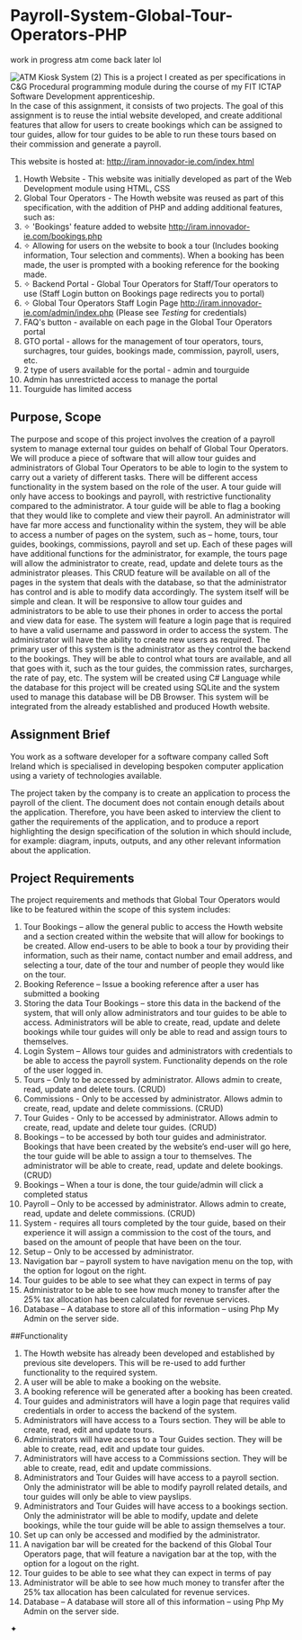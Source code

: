 # Payroll-System-Global-Tour-Operators-PHP
work in progress atm come back later lol

![ATM Kiosk System (2)](https://user-images.githubusercontent.com/22479692/123785033-f5e22300-d8cf-11eb-8369-d56013139681.png)
This is a project I created as per specifications in C&G Procedural programming module during the course of my FIT ICTAP Software Development apprenticeship.  
In the case of this assignment, it consists of two projects.  The goal of this assignment is to reuse the intial website developed, and create additional features that allow for users to create bookings which can be assigned to tour guides, allow for tour guides to be able to run these tours based on their commission and generate a payroll. 

This website is hosted at: http://iram.innovador-ie.com/index.html

1) Howth Website - This website was initially developed as part of the Web Development module using HTML, CSS
2) Global Tour Operators - The Howth website was reused as part of this specification, with the addition of PHP and adding additional features, such as:
3)   ✧ 'Bookings' feature added to website  http://iram.innovador-ie.com/bookings.php 
5)   ✧ Allowing for users on the website to book a tour (Includes booking information, Tour selection and comments). When a booking has been made, the user is prompted with a booking reference for the booking made. 
6)   ✧ Backend Portal - Global Tour Operators for Staff/Tour operators to use (Staff Login button on Bookings page redirects you to portal) 
7)  ✧ Global Tour Operators Staff Login Page http://iram.innovador-ie.com/admin/index.php (Please see *Testing* for credentials)
8)   FAQ's button - available on each page in the Global Tour Operators portal
9)   GTO portal - allows for the management of tour operators, tours, surchagres, tour guides, bookings made, commission, payroll, users, etc.
10)  2 type of users available for the portal - admin and tourguide
11)  Admin has unrestricted access to manage the portal
12)  Tourguide has limited access

## Purpose, Scope
The purpose and scope of this project involves the creation of a payroll system to manage external tour guides on behalf of Global Tour Operators. We will produce a piece of software that will allow tour guides and administrators of Global Tour Operators to be able to login to the system to carry out a variety of different tasks. There will be different access functionality in the system based on the role of the user. 
A tour guide will only have access to bookings and payroll, with restrictive functionality compared to the administrator. A tour guide will be able to flag a booking that they would like to complete and view their payroll.
An administrator will have far more access and functionality within the system, they will be able to access a number of pages on the system, such as – home, tours, tour guides, bookings, commissions, payroll and set up. Each of these pages will have additional functions for the administrator, for example, the tours page will allow the administrator to create, read, update and delete tours as the administrator pleases. This CRUD feature will be available on all of the pages in the system that deals with the database, so that the administrator has control and is able to modify data accordingly.
The system itself will be simple and clean. It will be responsive to allow tour guides and administrators to be able to use their phones in order to access the portal and view data for ease.
The system will feature a login page that is required to have a valid username and password in order to access the system. The administrator will have the ability to create new users as required.
The primary user of this system is the administrator as they control the backend to the bookings. They will be able to control what tours are available, and all that goes with it, such as the tour guides, the commission rates, surcharges, the rate of pay, etc.
The system will be created using C# Language while the database for this project will be created using SQLite and the system used to manage this database will be DB Browser. 
This system will be integrated from the already established and produced Howth website.


## Assignment Brief
You work as a software developer for a software company called Soft Ireland which is specialised in developing bespoken computer application using a variety of technologies available.  

The project taken by the company is to create an application to process the payroll of the client. The document does not contain enough details about the application. Therefore, you have been asked to interview the client to gather the requirements of the application, and to produce a report highlighting the design specification of the solution in which should include, for example: diagram, inputs, outputs, and any other relevant information about the application.


## Project Requirements
The project requirements and methods that Global Tour Operators would like to be featured within the scope of this system includes:
1.	Tour Bookings – allow the general public to access the Howth website and a section created within the website that will allow for bookings to be created. Allow end-users to be able to book a tour by providing their information, such as their name, contact number and email address, and selecting a tour, date of the tour and number of people they would like on the tour. 
2.	Booking Reference – Issue a booking reference after a user has submitted a booking
3.	Storing the data Tour Bookings – store this data in the backend of the system, that will only allow administrators and tour guides to be able to access. Administrators will be able to create, read, update and delete bookings while tour guides will only be able to read and assign tours to themselves.
4.	Login System – Allows tour guides and administrators with credentials to be able to access the payroll system. Functionality depends on the role of the user logged in. 
5.	Tours – Only to be accessed by administrator. Allows admin to create, read, update and delete tours. (CRUD)
6.	Commissions - Only to be accessed by administrator. Allows admin to create, read, update and delete commissions. (CRUD)
7.	Tour Guides - Only to be accessed by administrator. Allows admin to create, read, update and delete tour guides. (CRUD)
8.	Bookings – to be accessed by both tour guides and administrator. Bookings that have been created by the website’s end-user will go here, the tour guide will be able to assign a tour to themselves. The administrator will be able to create, read, update and delete bookings. (CRUD)
9.	Bookings – When a tour is done, the tour guide/admin will click a completed status
10.	Payroll – Only to be accessed by administrator. Allows admin to create, read, update and delete commissions. (CRUD)
11.	System - requires all tours completed by the tour guide, based on their experience it will assign a commission to the cost of the tours, and based on the amount of people that have been on the tour.
12.	Setup – Only to be accessed by administrator.
13.	Navigation bar – payroll system to have navigation menu on the top, with the option for logout on the right.
14.	Tour guides to be able to see what they can expect in terms of pay
15.	Administrator to be able to see how much money to transfer after the 25% tax allocation has been calculated for revenue services.
16.	Database – A database to store all of this information – using Php My Admin on the server side.


##Functionality
1.	The Howth website has already been developed and established by previous site developers. This will be re-used to add further functionality to the required system.
2.	A user will be able to make a booking on the website. 
3.	A booking reference will be generated after a booking has been created.
4.	Tour guides and administrators will have a login page that requires valid credentials in order to access the backend of the system. 
5.	Administrators will have access to a Tours section. They will be able to create, read, edit and update tours. 
6.	Administrators will have access to a Tour Guides section. They will be able to create, read, edit and update tour guides. 
7.	Administrators will have access to a Commissions section. They will be able to create, read, edit and update commissions. 
8.	Administrators and Tour Guides will have access to a payroll section. Only the administrator will be able to modify payroll related details, and tour guides will only be able to view payslips. 
9.	Administrators and Tour Guides will have access to a bookings section. Only the administrator will be able to modify, update and delete bookings, while the tour guide will be able to assign themselves a tour. 
10.	Set up can only be accessed and modified by the administrator.
11.	A navigation bar will be created for the backend of this Global Tour Operators page, that will feature a navigation bar at the top, with the option for a logout on the right. 
12.	Tour guides to be able to see what they can expect in terms of pay
13.	Administrator will be able to see how much money to transfer after the 25% tax allocation has been calculated for revenue services.
14.	Database – A database will store all of this information – using Php My Admin on the server side.

  
  
✦  
